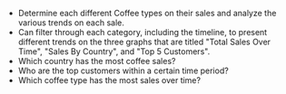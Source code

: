 - Determine each different Coffee types on their sales and analyze the various trends on each sale. 
- Can filter through each category, including the timeline, to present different trends on the three graphs that are titled "Total Sales Over Time", "Sales By Country", and "Top 5 Customers".
- Which country has the most coffee sales?
- Who are the top customers within a certain time period?
- Which coffee type has the most sales over time? 
